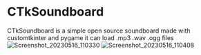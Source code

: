 # CTkSoundboard
CTkSoundboard is a simple open source soundboard made with customtkinter and pygame
it can load .mp3 .wav .ogg files
![Screenshot_20230516_110330](https://github.com/ahmed-502/CTkSoundboard/assets/133661674/c9698694-2d73-4bad-9c09-9940856f7734)
![Screenshot_20230516_110408](https://github.com/ahmed-502/CTkSoundboard/assets/133661674/209afeeb-83b8-4868-af7d-0ede63e1447a)
